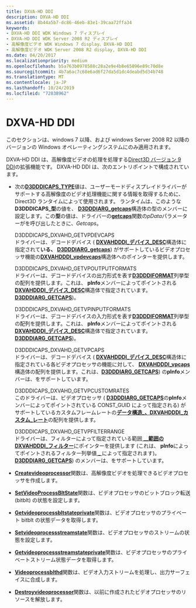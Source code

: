 ```yaml
---
title: DXVA-HD DDI
description: DXVA-HD DDI
ms.assetid: 8b44a5b7-dc86-46eb-83e1-39caa72ffa34
keywords:
- DXVA-HD DDI WDK Windows 7 ディスプレイ
- DXVA-HD DDI WDK Server 2008 R2 ディスプレイ
- 高解像度ビデオ WDK Windows 7 display、DXVA-HD DDI
- 高解像度ビデオ WDK Server 2008 R2 display, DXVA-HD DDI
ms.date: 04/20/2017
ms.localizationpriority: medium
ms.openlocfilehash: b5a763b0978588c28a2e9e4b8e65096e89c70d8e
ms.sourcegitcommit: 4b7a6ac7c68e6ad6f27da5d1dc4deabd5d34b748
ms.translationtype: MT
ms.contentlocale: ja-JP
ms.lasthandoff: 10/24/2019
ms.locfileid: "72838962"
---
```

# <a name="dxva-hd-ddi"></a>DXVA-HD DDI


このセクションは、windows 7 以降、および windows Server 2008 R2 以降のバージョンの Windows オペレーティングシステムにのみ適用されます。

DXVA-HD DDI は、高解像度ビデオの処理を処理する[Direct3D バージョン 9 DDI](https://docs.microsoft.com/windows-hardware/drivers/ddi/d3dumddi/index)の拡張機能です。 DXVA-HD DDI は、次のエントリポイントで構成されています。

-   次の[**D3DDDICAPS\_TYPE**](https://docs.microsoft.com/windows-hardware/drivers/ddi/d3dumddi/ne-d3dumddi-_d3dddicaps_type)値は、ユーザーモードディスプレイドライバーがサポートする高解像度のビデオ処理機能に関する情報を取得するために、Direct3D ランタイムによって使用されます。 ランタイムは、このような**D3DDDICAPS\_型**の値を、 [**D3DDDIARG\_getcaps**](https://docs.microsoft.com/windows-hardware/drivers/ddi/d3dumddi/ns-d3dumddi-_d3dddiarg_getcaps)構造体の型のメンバーに設定します。この**型**の値は、ドライバーの[**getcaps**](https://docs.microsoft.com/windows-hardware/drivers/ddi/d3dumddi/nc-d3dumddi-pfnd3dddi_getcaps)関数の*pData*パラメーターがを呼び出したときに、*Getcaps*。

    <span id="D3DDDICAPS_DXVAHD_GETVPDEVCAPS"></span><span id="d3dddicaps_dxvahd_getvpdevcaps"></span>D3DDDICAPS\_DXVAHD\_GETVPDEVCAPS  
    ドライバーは、デコードデバイス ( [**DXVAHDDDI\_デバイス\_DESC**](https://docs.microsoft.com/windows-hardware/drivers/ddi/d3dumddi/ns-d3dumddi-_dxvahdddi_device_desc)構造体に指定されて**いる、** [**D3DDDIARG\_getcaps**](https://docs.microsoft.com/windows-hardware/drivers/ddi/d3dumddi/ns-d3dumddi-_d3dddiarg_getcaps)) がサポートしているビデオプロセッサ機能の[**DXVAHDDDI\_vpdevcaps**](https://docs.microsoft.com/windows-hardware/drivers/ddi/d3dumddi/ns-d3dumddi-_dxvahdddi_vpdevcaps)構造体へのポインターを提供します。

    <span id="D3DDDICAPS_DXVAHD_GETVPOUTPUTFORMATS"></span><span id="d3dddicaps_dxvahd_getvpoutputformats"></span>D3DDDICAPS\_DXVAHD\_GETVPOUTPUTFORMATS  
    ドライバーは、デコードデバイスの出力形式を表す[**D3DDDIFORMAT**](https://docs.microsoft.com/windows-hardware/drivers/ddi/d3dukmdt/ne-d3dukmdt-_d3dddiformat)列挙型の配列を提供します。これは、 **pInfo**メンバーによってポイントされる[**DXVAHDDDI\_デバイス\_DESC**](https://docs.microsoft.com/windows-hardware/drivers/ddi/d3dumddi/ns-d3dumddi-_dxvahdddi_device_desc)構造体で指定されています。[**D3DDDIARG\_GETCAPS**](https://docs.microsoft.com/windows-hardware/drivers/ddi/d3dumddi/ns-d3dumddi-_d3dddiarg_getcaps))。

    <span id="D3DDDICAPS_DXVAHD_GETVPINPUTFORMATS"></span><span id="d3dddicaps_dxvahd_getvpinputformats"></span>D3DDDICAPS\_DXVAHD\_GETVPINPUTFORMATS  
    ドライバーは、デコードデバイスの入力形式を表す[**D3DDDIFORMAT**](https://docs.microsoft.com/windows-hardware/drivers/ddi/d3dukmdt/ne-d3dukmdt-_d3dddiformat)列挙型の配列を提供します。これは、 **pInfo**メンバーによってポイントされる[**DXVAHDDDI\_デバイス\_DESC**](https://docs.microsoft.com/windows-hardware/drivers/ddi/d3dumddi/ns-d3dumddi-_dxvahdddi_device_desc)構造体で指定されています。[**D3DDDIARG\_GETCAPS**](https://docs.microsoft.com/windows-hardware/drivers/ddi/d3dumddi/ns-d3dumddi-_d3dddiarg_getcaps))。

    <span id="D3DDDICAPS_DXVAHD_GETVPCAPS"></span><span id="d3dddicaps_dxvahd_getvpcaps"></span>D3DDDICAPS\_DXVAHD\_GETVPCAPS  
    ドライバーは、デコードデバイス ( [**DXVAHDDDI\_デバイス\_DESC**](https://docs.microsoft.com/windows-hardware/drivers/ddi/d3dumddi/ns-d3dumddi-_dxvahdddi_device_desc)構造体に指定されている各ビデオプロセッサの機能に対して、 [**DXVAHDDDI\_vpcaps**](https://docs.microsoft.com/windows-hardware/drivers/ddi/d3dumddi/ns-d3dumddi-_dxvahdddi_vpcaps)構造体の配列を提供します。これは、[**D3DDDIARG\_GETCAPS**](https://docs.microsoft.com/windows-hardware/drivers/ddi/d3dumddi/ns-d3dumddi-_d3dddiarg_getcaps)) の**pInfo**メンバーは、をサポートしています。

    <span id="D3DDDICAPS_DXVAHD_GETVPCUSTOMRATES"></span><span id="d3dddicaps_dxvahd_getvpcustomrates"></span>D3DDDICAPS\_DXVAHD\_GETVPCUSTOMRATES  
    このドライバーは、ビデオプロセッサ ( [**D3DDDIARG\_GETCAPS**](https://docs.microsoft.com/windows-hardware/drivers/ddi/d3dumddi/ns-d3dumddi-_d3dddiarg_getcaps)の**pInfo**メンバーによってポイントされている CONST\_GUID によって指定される) がサポートしているカスタムフレームレートの[**データ構造\_、DXVAHDDDI\_カスタム\_レート**](https://docs.microsoft.com/windows-hardware/drivers/ddi/d3dumddi/ns-d3dumddi-_dxvahdddi_custom_rate_data)の配列を提供します。

    <span id="D3DDDICAPS_DXVAHD_GETVPFILTERRANGE"></span><span id="d3dddicaps_dxvahd_getvpfilterrange"></span>D3DDDICAPS\_DXVAHD\_GETVPFILTERRANGE  
    ドライバーは、フィルターによって指定されている範囲[ **\_\_範囲の DXVAHDDDI\_フィルター**](https://docs.microsoft.com/windows-hardware/drivers/ddi/d3dumddi/ns-d3dumddi-_dxvahdddi_filter_range_data)にポインターを提供します (これは、 **pInfo**によってポイントされるフィルター列挙値[ **\_** ](https://docs.microsoft.com/windows-hardware/drivers/ddi/d3dumddi/ne-d3dumddi-_dxvahdddi_filter)によって指定されます)。[**D3DDDIARG\_GETCAPS**](https://docs.microsoft.com/windows-hardware/drivers/ddi/d3dumddi/ns-d3dumddi-_d3dddiarg_getcaps)) のメンバーは、をサポートしています。

-   [**Createvideoprocessor**](https://docs.microsoft.com/windows-hardware/drivers/ddi/d3dumddi/nc-d3dumddi-pfnd3dddi_dxvahd_createvideoprocessor)関数は、高解像度ビデオを処理できるビデオプロセッサを作成します。

-   [**SetVideoProcessBltState**](https://docs.microsoft.com/windows-hardware/drivers/ddi/d3dumddi/nc-d3dumddi-pfnd3dddi_dxvahd_setvideoprocessbltstate)関数は、ビデオプロセッサのビットブロック転送 (bitblt) の状態を設定します。

-   [**Getvideoprocessbltstateprivate**](https://docs.microsoft.com/windows-hardware/drivers/ddi/d3dumddi/nc-d3dumddi-pfnd3dddi_dxvahd_getvideoprocessbltstateprivate)関数は、ビデオプロセッサのプライベート bitblt の状態データを取得します。

-   [**Setvideoprocessstreamstate**](https://docs.microsoft.com/windows-hardware/drivers/ddi/d3dumddi/nc-d3dumddi-pfnd3dddi_dxvahd_setvideoprocessstreamstate)関数は、ビデオプロセッサのストリームの状態を設定します。

-   [**Getvideoprocessstreamstateprivate**](https://docs.microsoft.com/windows-hardware/drivers/ddi/d3dumddi/nc-d3dumddi-pfnd3dddi_dxvahd_getvideoprocessstreamstateprivate)関数は、ビデオプロセッサのプライベートストリーム状態データを取得します。

-   [**Videoprocessblthd**](https://docs.microsoft.com/windows-hardware/drivers/ddi/d3dumddi/nc-d3dumddi-pfnd3dddi_dxvahd_videoprocessblthd)関数は、ビデオ入力ストリームを処理し、出力サーフェイスに合成します。

-   [**Destroyvideoprocessor**](https://docs.microsoft.com/windows-hardware/drivers/ddi/d3dumddi/nc-d3dumddi-pfnd3dddi_dxvahd_destroyvideoprocessor)関数は、以前に作成されたビデオプロセッサのリソースを解放します。

 

 





